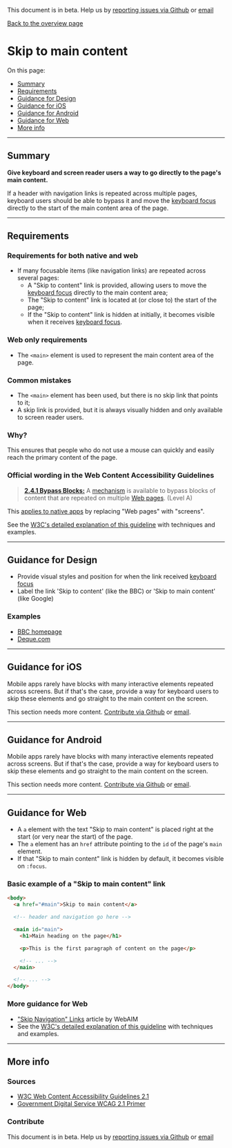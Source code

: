 This document is in beta. Help us by [reporting issues via Github](https://github.com/theappbusiness/accessibility-guidelines) or [email](mailto:jeanfrancois@theappbusiness.com)

[Back to the overview page](./../index.html)

# Skip to main content

On this page:
* [Summary](#summary)
* [Requirements](#requirements)
* [Guidance for Design](#guidance-for-design)
* [Guidance for iOS](#guidance-for-ios)
* [Guidance for Android](#guidance-for-android)
* [Guidance for Web](#guidance-for-web)
* [More info](#more-info)

---

## Summary

**Give keyboard and screen reader users a way to go directly to the page's main content.**

If a header with navigation links is repeated across multiple pages, keyboard users should be able to bypass it and move the [keyboard focus](./definitions.md#keyboard-focus) directly to the start of the main content area of the page.

---

## Requirements

### Requirements for both native and web

* If many focusable items (like navigation links) are repeated across several pages:
  *   A "Skip to content" link is provided, allowing users to move the [keyboard focus](./definitions.md#keyboard-focus) directly to the main content area;
  *   The "Skip to content" link is located at (or close to) the start of the page;
  *   If the "Skip to content" link is hidden at initially, it becomes visible when it receives [keyboard focus](./definitions.md#keyboard-focus).

### Web only requirements

*   The `<main>` element is used to represent the main content area of the page.

### Common mistakes

*   The `<main>` element has been used, but there is no skip link that points to it;
*   A skip link is provided, but it is always visually hidden and only available to screen reader users.

### Why?

This ensures that people who do not use a mouse can quickly and easily reach the primary content of the page.

### Official wording in the Web Content Accessibility Guidelines

> [**2.4.1 Bypass Blocks:**](https://www.w3.org/TR/UNDERSTANDING-WCAG20/navigation-mechanisms-skip.html) A [mechanism](https://www.w3.org/TR/UNDERSTANDING-WCAG20/navigation-mechanisms-skip.html#mechanismdef) is available to bypass blocks of content that are repeated on multiple [Web pages](https://www.w3.org/TR/UNDERSTANDING-WCAG20/navigation-mechanisms-skip.html#webpagedef). (Level A)

This [applies to native apps](https://www.w3.org/TR/wcag2ict/#navigation-mechanisms-skip) by replacing "Web pages" with "screens".

See the [W3C's detailed explanation of this guideline](https://www.w3.org/TR/UNDERSTANDING-WCAG20/navigation-mechanisms-skip.html) with techniques and examples.

---

## Guidance for Design

* Provide visual styles and position for when the link received [keyboard focus](./definitions.md#keyboard-focus)
* Label the link 'Skip to content' (like the BBC) or 'Skip to main content' (like Google)

### Examples

* [BBC homepage](https://www.bbc.co.uk/)
* [Deque.com](https://www.deque.com/)

---

## Guidance for iOS

Mobile apps rarely have blocks with many interactive elements repeated across screens. But if that's the case, provide a way for keyboard users to skip these elements and go straight to the main content on the screen.

This section needs more content. [Contribute via Github](https://github.com/theappbusiness/accessibility-guidelines/) or [email](mailto:kane.cheshire@theappbusiness.com).

---

## Guidance for Android

Mobile apps rarely have blocks with many interactive elements repeated across screens. But if that's the case, provide a way for keyboard users to skip these elements and go straight to the main content on the screen.

This section needs more content. [Contribute via Github](https://github.com/theappbusiness/accessibility-guidelines/) or [email](mailto:jeanfrancois@theappbusiness.com).

---

## Guidance for Web

* A `a` element with the text "Skip to main content" is placed right at the start (or very near the start) of the page.
* The `a` element has an `href` attribute pointing to the `id` of the page's `main` element.
* If that "Skip to main content" link is hidden by default, it becomes visible on `:focus`.

### Basic example of a "Skip to main content" link

```html
<body>
  <a href="#main">Skip to main content</a>

  <!-- header and navigation go here -->

  <main id="main">
    <h1>Main heading on the page</h1>

    <p>This is the first paragraph of content on the page</p>

    <!-- ... -->
  </main>

  <!-- ... -->
</body>
```

### More guidance for Web

* ["Skip Navigation" Links](https://webaim.org/techniques/skipnav/) article by WebAIM
* See the [W3C's detailed explanation of this guideline](https://www.w3.org/TR/UNDERSTANDING-WCAG20/navigation-mechanisms-skip.html) with techniques and examples.

---

## More info

### Sources

* [W3C Web Content Accessibility Guidelines 2.1](https://www.w3.org/TR/WCAG21/)
* [Government Digital Service WCAG 2.1 Primer](https://alphagov.github.io/wcag-primer/)

### Contribute

This document is in beta. Help us by [reporting issues via Github](https://github.com/theappbusiness/accessibility-guidelines) or [email](mailto:jeanfrancois@theappbusiness.com)